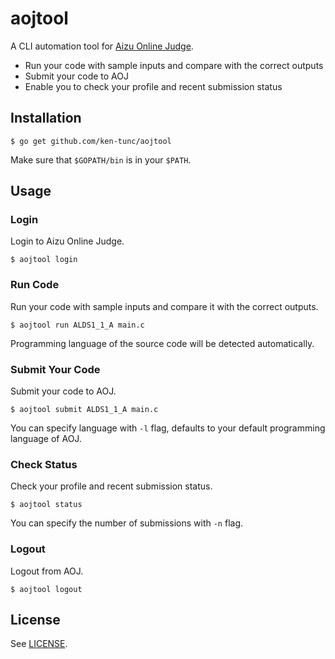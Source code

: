 # aojtool

A CLI automation tool for [Aizu Online Judge](http://judge.u-aizu.ac.jp/onlinejudge).

- Run your code with sample inputs and compare with the correct outputs
- Submit your code to AOJ
- Enable you to check your profile and recent submission status

## Installation

```console
$ go get github.com/ken-tunc/aojtool
```

Make sure that `$GOPATH/bin` is in your `$PATH`.

## Usage

### Login

Login to Aizu Online Judge.
```console
$ aojtool login
```

### Run Code

Run your code with sample inputs and compare it with the correct outputs.
```console
$ aojtool run ALDS1_1_A main.c
```

Programming language of the source code will be detected automatically.

### Submit Your Code

Submit your code to AOJ.
```console
$ aojtool submit ALDS1_1_A main.c
```

You can specify language with `-l` flag,
defaults to your default programming language of AOJ.

### Check Status

Check your profile and recent submission status.
```console
$ aojtool status
```

You can specify the number of submissions with `-n` flag.

### Logout

Logout from AOJ.
```console
$ aojtool logout
```

## License

See [LICENSE](LICENSE).

